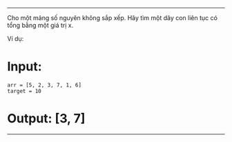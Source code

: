 ---------------------------------------------------------------------------------------------------

Cho một mảng số nguyên không sắp xếp. Hãy tìm một dãy con liên tục có tổng bằng một giá trị x.

Ví dụ:

# Input:
    arr = [5, 2, 3, 7, 1, 6]
    target = 10
# Output: [3, 7]

---------------------------------------------------------------------------------------------------